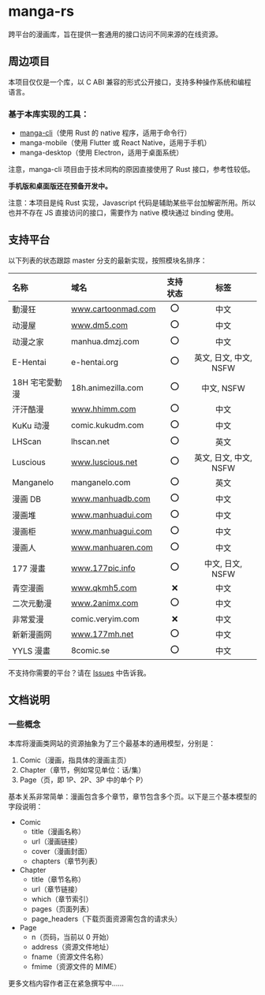 # manga-rs

跨平台的漫画库，旨在提供一套通用的接口访问不同来源的在线资源。

## 周边项目

本项目仅仅是一个库，以 C ABI 兼容的形式公开接口，支持多种操作系统和编程语言。

### 基于本库实现的工具：

- [manga-cli](https://github.com/Hentioe/manga-cli)（使用 Rust 的 native 程序，适用于命令行）
- manga-mobile（使用 Flutter 或 React Native，适用于手机）
- manga-desktop（使用 Electron，适用于桌面系统）

注意，manga-cli 项目由于技术同构的原因直接使用了 Rust 接口，参考性较低。

**手机版和桌面版还在预备开发中。**

注意：本项目是纯 Rust 实现，Javascript 代码是辅助某些平台加解密所用。所以也并不存在 JS 直接访问的接口，需要作为 native 模块通过 binding 使用。

## 支持平台

以下列表的状态跟踪 master 分支的最新实现，按照模块名排序：

| 名称           | 域名               | 支持状态 |          标签          |
| :------------- | :----------------- | :------: | :--------------------: |
| 動漫狂         | www.cartoonmad.com |   ⭕️    |          中文          |
| 动漫屋         | www.dm5.com        |   ⭕️    |          中文          |
| 动漫之家       | manhua.dmzj.com    |   ⭕️    |          中文          |
| E-Hentai       | e-hentai.org       |   ⭕️    | 英文, 日文, 中文, NSFW |
| 18H 宅宅愛動漫 | 18h.animezilla.com |   ⭕️    |       中文, NSFW       |
| 汗汗酷漫       | www.hhimm.com      |   ⭕️    |          中文          |
| KuKu 动漫      | comic.kukudm.com   |   ⭕️    |          中文          |
| LHScan         | lhscan.net         |   ⭕️    |          英文          |
| Luscious       | www.luscious.net   |   ⭕️    | 英文, 日文, 中文, NSFW |
| Manganelo      | manganelo.com      |   ⭕️    |          英文          |
| 漫画 DB        | www.manhuadb.com   |   ⭕️    |          中文          |
| 漫画堆         | www.manhuadui.com  |   ⭕️    |          中文          |
| 漫画柜         | www.manhuagui.com  |   ⭕️    |          中文          |
| 漫画人         | www.manhuaren.com  |   ⭕️    |          中文          |
| 177 漫畫       | www.177pic.info    |   ⭕️    |    中文, 日文, NSFW    |
| 青空漫画       | www.qkmh5.com      |    ❌    |          中文          |
| 二次元動漫     | www.2animx.com     |   ⭕️    |          中文          |
| 非常爱漫       | comic.veryim.com   |    ❌    |          中文          |
| 新新漫画网     | www.177mh.net      |   ⭕️    |          中文          |
| YYLS 漫畫      | 8comic.se          |   ⭕️    |          中文          |

不支持你需要的平台？请在 [Issues](https://github.com/Hentioe/manga-rs/issues) 中告诉我。

## 文档说明

### 一些概念

本库将漫画类网站的资源抽象为了三个最基本的通用模型，分别是：

1. Comic（漫画，指具体的漫画主页）
1. Chapter（章节，例如常见单位：话/集）
1. Page（页，即 1P、2P、3P 中的单个 P）

基本关系非常简单：漫画包含多个章节，章节包含多个页。以下是三个基本模型的字段说明：

- Comic
  - title（漫画名称）
  - url（漫画链接）
  - cover（漫画封面）
  - chapters（章节列表）
- Chapter
  - title（章节名称）
  - url（章节链接）
  - which（章节索引）
  - pages（页面列表）
  - page_headers（下载页面资源需包含的请求头）
- Page
  - n（页码，当前以 0 开始）
  - address（资源文件地址）
  - fname（资源文件名称）
  - fmime（资源文件的 MIME）

更多文档内容作者正在紧急撰写中……
